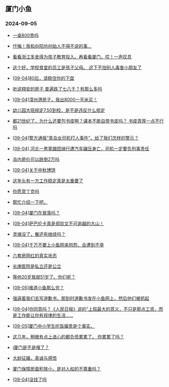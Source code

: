 ## 厦门小鱼 
### 2024-09-05

+ [一桌800贵吗](http://bbs.xmfish.com/read-htm-tid-18239644.html)

+ [忏悔！我和向阳坊创始人不得不说的事…](http://bbs.xmfish.com/read-htm-tid-18239759.html)

+ [看看浙江多舍得为孩子教育投入。再看看厦门，哎！一声叹息](http://bbs.xmfish.com/read-htm-tid-18239622.html)

+ [这个好，学校食堂的员工是孩子父母。 这下不怕别人毒害小朋友了](http://bbs.xmfish.com/read-htm-tid-18239631.html)

+ [[09-04]80后，请稳住你的下盘](http://bbs.xmfish.com/read-htm-tid-18239626.html)

+ [听说翔安的房子 普遍跌了七八千？有那么多吗](http://bbs.xmfish.com/read-htm-tid-18239780.html)

+ [[09-04]漳州港房子，我出8000一平米买！](http://bbs.xmfish.com/read-htm-tid-18239849.html)

+ [幼儿园大班规定7.50到校，是不是违反什么规定](http://bbs.xmfish.com/read-htm-tid-18239615.html)

+ [都21世纪了，为什么还要包书皮啊？课本不能自带书皮吗？ 书皮弄厚一点不行吗](http://bbs.xmfish.com/read-htm-tid-18239630.html)

+ [[09-04]警方通报“青岛女司机打人事件”，给了我们怎样的警示？](http://bbs.xmfish.com/read-htm-tid-18239614.html)

+ [[09-04] 河北一男童跟团骑行遭汽车碾压身亡，司机一定要负刑事责任](http://bbs.xmfish.com/read-htm-tid-18239655.html)

+ [岛内房价可以跌倒2万吗](http://bbs.xmfish.com/read-htm-tid-18239848.html)

+ [[09-04]关于中秋博饼](http://bbs.xmfish.com/read-htm-tid-18239793.html)

+ [这年头有一方工作稳定真是太重要了](http://bbs.xmfish.com/read-htm-tid-18239906.html)

+ [你愿意丁克吗](http://bbs.xmfish.com/read-htm-tid-18239847.html)

+ [帮忙介绍一下吧，](http://bbs.xmfish.com/read-htm-tid-18239837.html)

+ [[09-04]厦门在衰落吗？](http://bbs.xmfish.com/read-htm-tid-18239863.html)

+ [[09-04]萨巴伦卡真是郑钦文不可逾越的大山！](http://bbs.xmfish.com/read-htm-tid-18239775.html)

+ [灵魂没了，餐还有继续吗？](http://bbs.xmfish.com/read-htm-tid-18239946.html)

+ [[09-04]千万不要上小鱼网来抱怨，会遭到不幸](http://bbs.xmfish.com/read-htm-tid-18239979.html)

+ [六套房网红的真实状态](http://bbs.xmfish.com/read-htm-tid-18240051.html)

+ [长庚医院是私立还是公立](http://bbs.xmfish.com/read-htm-tid-18239891.html)

+ [等他20岁我就51岁了。你们呢？](http://bbs.xmfish.com/read-htm-tid-18240064.html)

+ [[09-05]难道小鱼那么穷？](http://bbs.xmfish.com/read-htm-tid-18240106.html)

+ [强逼着我们去写道歉书，那到时道歉书发在小鱼网上，然后他们被抓起](http://bbs.xmfish.com/read-htm-tid-18240139.html)

+ [[09-04]你同意吗？《人民日报》说的“上班最大的意义，不只是那点工资，而是工作能让你有规律的生活......](http://bbs.xmfish.com/read-htm-tid-18239905.html)

+ [[09-05]厦门中小学生吃饭偏贵是个事实。](http://bbs.xmfish.com/read-htm-tid-18240129.html)

+ [这几年，稍微有点上进心的都负债累累了。 你累累了吗？](http://bbs.xmfish.com/read-htm-tid-18240101.html)

+ [i厦门是不是嘎了？](http://bbs.xmfish.com/read-htm-tid-18240117.html)

+ [大龄征婚，真诚与感悟](http://bbs.xmfish.com/read-htm-tid-18240024.html)

+ [厦门保障房面积狭小，是对人权的不尊重吗？](http://bbs.xmfish.com/read-htm-tid-18240136.html)

+ [[09-04]没钱了吗](http://bbs.xmfish.com/read-htm-tid-18240053.html)

